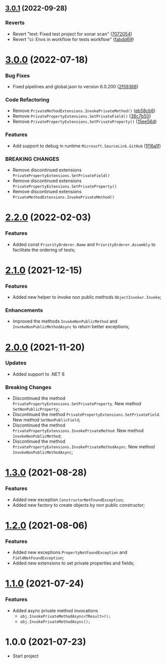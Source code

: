 ## [3.0.1](https://github.com/TechNobre/PowerUtils.xUnit.Extensions/compare/v3.0.0...v3.0.1) (2022-09-28)


### Reverts

* Revert "test: Fixed test project for sonar scan" ([7072054](https://github.com/TechNobre/PowerUtils.xUnit.Extensions/commit/7072054c2b7671fca35f48f50c9b1f26d0026be0))
* Revert "ci: Envs in workflow for tests workflow" ([fabdd69](https://github.com/TechNobre/PowerUtils.xUnit.Extensions/commit/fabdd69d6483cd84982f1262fb31868316d1440e))

# [3.0.0](https://github.com/TechNobre/PowerUtils.xUnit.Extensions/compare/v2.2.0...v3.0.0) (2022-07-18)


### Bug Fixes

* Fixed pipelines and global.json to version 6.0.200 ([2f59368](https://github.com/TechNobre/PowerUtils.xUnit.Extensions/commit/2f5936872982b1ed30d075608f8e9286a5455bd8))


### Code Refactoring

* Remove `PrivateMethodExtensions.InvokePrivateMethod()` ([eb58cb6](https://github.com/TechNobre/PowerUtils.xUnit.Extensions/commit/eb58cb6582fd8d604b287c272fa7c6ba78d41723))
* Remove `PrivatePropertyExtensions.SetPrivateField()` ([38c7b50](https://github.com/TechNobre/PowerUtils.xUnit.Extensions/commit/38c7b507db5b9222bc66d0a693a1be653ae4a159))
* Remove `PrivatePropertyExtensions.SetPrivateProperty()` ([15ee56d](https://github.com/TechNobre/PowerUtils.xUnit.Extensions/commit/15ee56d4c8485cc12481b58a6d7e070f28a52a39))


### Features

* Add support to debug in runtime `Microsoft.SourceLink.GitHub` ([1f16a1f](https://github.com/TechNobre/PowerUtils.xUnit.Extensions/commit/1f16a1fe30daa0f77aad07c2c9ab82d72db73400))


### BREAKING CHANGES

* Remove discontinued extensions `PrivatePropertyExtensions.SetPrivateField()`
* Remove discontinued extensions `PrivatePropertyExtensions.SetPrivateProperty()`
* Remove discontinued extensions `PrivateMethodExtensions.InvokePrivateMethod()`

# [2.2.0](https://github.com/TechNobre/PowerUtils.xUnit.Extensions/compare/v2.1.0...v2.2.0) (2022-02-03)


### Features

* Added const `PriorityOrderer.Name` and `PriorityOrderer.Assembly` to facilitate the ordering of tests;




# [2.1.0](https://github.com/TechNobre/PowerUtils.xUnit.Extensions/compare/v2.0.0...v2.1.0) (2021-12-15)


### Features

* Added new helper to invoke non public methods `ObjectInvoker.Invoke`;


### Enhancements

* Improved the methods `InvokeNonPublicMethod` and `InvokeNonPublicMethodAsync` to return better exceptions;




# [2.0.0](https://github.com/TechNobre/PowerUtils.xUnit.Extensions/compare/v1.3.0...v2.0.0) (2021-11-20)


### Updates

* Added support to .NET 6


### Breaking Changes
* Discontinued the method `PrivatePropertyExtensions.SetPrivateProperty`. New method `SetNonPublicProperty`;
* Discontinued the method `PrivatePropertyExtensions.SetPrivateField`. New method `SetNonPublicField`;
* Discontinued the method `PrivatePropertyExtensions.InvokePrivateMethod`. New method `InvokeNonPublicMethod`;
* Discontinued the method `PrivatePropertyExtensions.InvokePrivateMethodAsync`. New method `InvokeNonPublicMethodAsync`;




# [1.3.0](https://github.com/TechNobre/PowerUtils.xUnit.Extensions/compare/v1.2.0...v1.3.0) (2021-08-28)


### Features
* Added new exception `ConstructorNotFoundException`;
* Added new factory to create objects by non public constructor;




# [1.2.0](https://github.com/TechNobre/PowerUtils.xUnit.Extensions/compare/v1.1.0...v1.2.0) (2021-08-06)


### Features
* Added new exceptions `PropertyNotFoundException` and `FieldNotFoundException`;
* Added new extensions to set private properties and fields;




# [1.1.0](https://github.com/TechNobre/PowerUtils.xUnit.Extensions/compare/v1.0.0...v1.1.0) (2021-07-24)


### Features

* Added async private method invocations
  * `obj.InvokePrivateMethodAsync<TResult>();`
  * `obj.InvokePrivateMethodAsync();`




# 1.0.0 (2021-07-23)

* Start project
